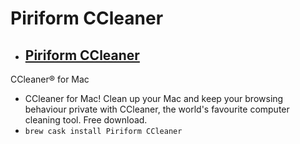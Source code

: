 # Piriform CCleaner
- [Piriform CCleaner](https://www.ccleaner.com/ccleaner-mac)
  -  CCleaner® for Mac		
  - CCleaner for Mac! Clean up your Mac and keep your browsing behaviour private with CCleaner, the world&#39;s favourite computer cleaning tool. Free download.
  - `brew cask install Piriform CCleaner`
